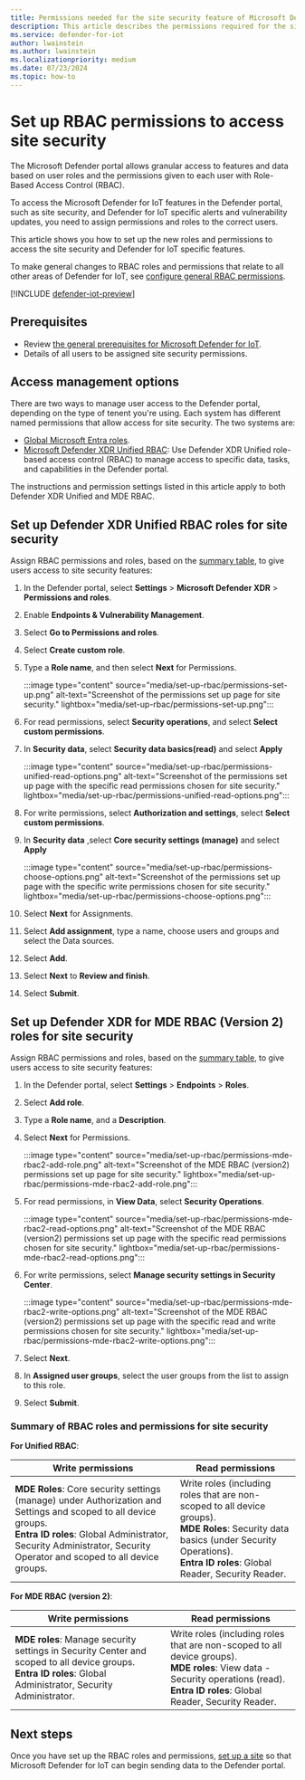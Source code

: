 ```yaml
---
title: Permissions needed for the site security feature of Microsoft Defender for IoT in the Defender portal
description: This article describes the permissions required for the site security feature of Microsoft Defender for IoT in the Microsoft Defender portal.
ms.service: defender-for-iot
author: lwainstein
ms.author: lwainstein
ms.localizationpriority: medium
ms.date: 07/23/2024
ms.topic: how-to
---
```


# Set up RBAC permissions to access site security

The Microsoft Defender portal allows granular access to features and data based on user roles and the permissions given to each user with Role-Based Access Control (RBAC).

To access the Microsoft Defender for IoT features in the Defender portal, such as site security, and Defender for IoT specific alerts and vulnerability updates, you need to assign permissions and roles to the correct users.

This article shows you how to set up the new roles and permissions to access the site security and Defender for IoT specific features.

To make general changes to RBAC roles and permissions that relate to all other areas of Defender for IoT, see [configure general RBAC permissions](configure-permissions.md).

[!INCLUDE [defender-iot-preview](../includes//defender-for-iot-defender-public-preview.md)]

## Prerequisites

- Review [the general prerequisites for Microsoft Defender for IoT](prerequisites.md).
- Details of all users to be assigned site security permissions.

## Access management options

There are two ways to manage user access to the Defender portal, depending on the type of tenent you're using. Each system has different named permissions that allow access for site security. The two systems are:

- [Global Microsoft Entra roles](/entra/identity/role-based-access-control/permissions-reference).
- [Microsoft Defender XDR Unified RBAC](/defender-xdr/custom-roles): Use Defender XDR Unified role-based access control (RBAC) to manage access to specific data, tasks, and capabilities in the Defender portal.

The instructions and permission settings listed in this article apply to both Defender XDR Unified and MDE RBAC.

## Set up Defender XDR Unified RBAC roles for site security

Assign RBAC permissions and roles, based on the [summary table](#summary-of-rbac-roles-and-permissions-for-site-security), to give users access to site security features:

1. In the Defender portal, select **Settings** \> **Microsoft Defender XDR** \> **Permissions and roles**.
1. Enable **Endpoints & Vulnerability Management**.
1. Select **Go to Permissions and roles**.
1. Select **Create custom role**.
1. Type a **Role name**, and then select **Next** for Permissions.

    :::image type="content" source="media/set-up-rbac/permissions-set-up.png" alt-text="Screenshot of the permissions set up page for site security." lightbox="media/set-up-rbac/permissions-set-up.png":::

1. For read permissions, select **Security operations**, and select **Select custom permissions**.
1. In **Security data**, select **Security data basics(read)** and select **Apply**

    :::image type="content" source="media/set-up-rbac/permissions-unified-read-options.png" alt-text="Screenshot of the permissions set up page with the specific read permissions chosen for site security." lightbox="media/set-up-rbac/permissions-unified-read-options.png":::

1. For write permissions, select **Authorization and settings**, select **Select custom permissions**.
1. In **Security data** ,select **Core security settings (manage)** and select **Apply**

    :::image type="content" source="media/set-up-rbac/permissions-choose-options.png" alt-text="Screenshot of the permissions set up page with the specific write permissions chosen for site security." lightbox="media/set-up-rbac/permissions-choose-options.png":::

1. Select **Next** for Assignments.
1. Select **Add assignment**, type a name, choose users and groups and select the Data sources.
1. Select **Add**.
1. Select **Next** to **Review and finish**.
1. Select **Submit**.

## Set up Defender XDR for MDE RBAC (Version 2) roles for site security

Assign RBAC permissions and roles, based on the [summary table](#summary-of-rbac-roles-and-permissions-for-site-security), to give users access to site security features:

1. In the Defender portal, select **Settings** \> **Endpoints** \> **Roles**.
1. Select **Add role**.
1. Type a **Role name**, and a **Description**.
1. Select **Next** for Permissions.

    :::image type="content" source="media/set-up-rbac/permissions-mde-rbac2-add-role.png" alt-text="Screenshot of the MDE RBAC (version2) permissions set up page for site security." lightbox="media/set-up-rbac/permissions-mde-rbac2-add-role.png":::

1. For read permissions, in **View Data**, select **Security Operations**.

    :::image type="content" source="media/set-up-rbac/permissions-mde-rbac2-read-options.png" alt-text="Screenshot of the MDE RBAC (version2) permissions set up page with the specific read permissions chosen for site security." lightbox="media/set-up-rbac/permissions-mde-rbac2-read-options.png":::

1. For write permissions, select **Manage security settings in Security Center**.

    :::image type="content" source="media/set-up-rbac/permissions-mde-rbac2-write-options.png" alt-text="Screenshot of the MDE RBAC (version2) permissions set up page with the specific read and write permissions chosen for site security." lightbox="media/set-up-rbac/permissions-mde-rbac2-write-options.png":::

1. Select **Next**.
1. In **Assigned user groups**, select the user groups from the list to assign to this role.
1. Select **Submit**.

### Summary of RBAC roles and permissions for site security

**For Unified RBAC**:

|Write permissions |Read permissions |
|----|----|
| **MDE Roles**: Core security settings (manage) under Authorization and Settings and scoped to all device groups. <br>**Entra ID roles**: Global Administrator, Security Administrator, Security Operator and scoped to all device groups.| Write roles (including roles that are non-scoped to all device groups). <br> **MDE Roles**: Security data basics (under Security Operations).<br>**Entra ID roles**: Global Reader, Security Reader.|

**For MDE RBAC (version 2)**:

|Write permissions |Read permissions |
|----|----|
| **MDE roles**: Manage security settings in Security Center and scoped to all device groups.<br>**Entra ID roles**: Global Administrator, Security Administrator.| Write roles (including roles that are non-scoped to all device groups). <br> **MDE roles**: View data - Security operations (read). <br>**Entra ID roles**: Global Reader, Security Reader.|

## Next steps

Once you have set up the RBAC roles and permissions, [set up a site](set-up-sites.md) so that Microsoft Defender for IoT can begin sending data to the Defender portal.
